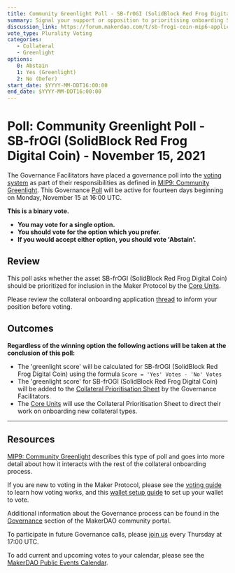 ```yaml
---
title: Community Greenlight Poll - SB-frOGI (SolidBlock Red Frog Digital Coin) - November 15, 2021
summary: Signal your support or opposition to prioritising onboarding SB-frOGI (SolidBlock Red Frog Digital Coin). 
discussion_link: https://forum.makerdao.com/t/sb-frogi-coin-mip6-application-membership-interests-in-red-frog-digital-series-of-solidblock-holdings-llc-in-the-form-of-red-frog-digital-coin-frogi-coin-a-solidblock-offering/11258
vote_type: Plurality Voting
categories:
   - Collateral
   - Greenlight
options:
   0: Abstain
   1: Yes (Greenlight)
   2: No (Defer)
start_date: $YYYY-MM-DDT16:00:00
end_date: $YYYY-MM-DDT16:00:00
---
```

# Poll: Community Greenlight Poll - SB-frOGI (SolidBlock Red Frog Digital Coin) - November 15, 2021

The Governance Facilitators have placed a governance poll into the [voting system](https://vote.makerdao.com/polling) as part of their responsibilities as defined in [MIP9: Community Greenlight](https://mips.makerdao.com/mips/details/MIP9). This Governance [Poll](https://community-development.makerdao.com/en/learn/governance/on-chain-gov) will be active for fourteen days beginning on Monday, November 15 at 16:00 UTC.

**This is a binary vote.** 
- **You may vote for a single option.** 
- **You should vote for the option which you prefer.**
- **If you would accept either option, you should vote 'Abstain'.**

## Review

This poll asks whether the asset SB-frOGI (SolidBlock Red Frog Digital Coin) should be prioritized for inclusion in the Maker Protocol by the [Core Units](https://mips.makerdao.com/mips/details/MIP38#mip38c2-core-unit-state). 

Please review the collateral onboarding application [thread](https://forum.makerdao.com/t/sb-frogi-coin-mip6-application-membership-interests-in-red-frog-digital-series-of-solidblock-holdings-llc-in-the-form-of-red-frog-digital-coin-frogi-coin-a-solidblock-offering/11258) to inform your position before voting.

## Outcomes

**Regardless of the winning option the following actions will be taken at the conclusion of this poll:**
* The 'greenlight score' will be calculated for SB-frOGI (SolidBlock Red Frog Digital Coin) using the formula `Score = 'Yes' Votes - 'No' Votes`
* The 'greenlight score' for SB-frOGI (SolidBlock Red Frog Digital Coin) will be added to the [Collateral Prioritisation Sheet](https://docs.google.com/spreadsheets/d/1IX9e2fyfz7djtDMKn5gMyGsyFxHoY75GncMbAjnSXrM/edit#gid=0) by the Governance Facilitators.
* The [Core Units](https://mips.makerdao.com/mips/details/MIP38#mip38c2-core-unit-state) will use the Collateral Prioritisation Sheet to direct their work on onboarding new collateral types.

---

## Resources

[MIP9: Community Greenlight](https://mips.makerdao.com/mips/details/MIP9) describes this type of poll and goes into more detail about how it interacts with the rest of the collateral onboarding process.

If you are new to voting in the Maker Protocol, please see the [voting guide](https://community-development.makerdao.com/en/learn/governance/how-voting-works/) to learn how voting works, and this [wallet setup guide](https://community-development.makerdao.com/en/learn/governance/voting-setup/) to set up your wallet to vote.

Additional information about the Governance process can be found in the [Governance](https://community-development.makerdao.com/en/learn/governance) section of the MakerDAO community portal.

To participate in future Governance calls, please [join us](https://github.com/makerdao/community/tree/master/governance/governance-and-risk-meetings) every Thursday at 17:00 UTC.

To add current and upcoming votes to your calendar, please see the [MakerDAO Public Events Calendar](https://calendar.google.com/calendar/embed?src=makerdao.com_3efhm2ghipksegl009ktniomdk%40group.calendar.google.com&ctz=UTC&mode=week&showCalendars=0&showPrint=0).

